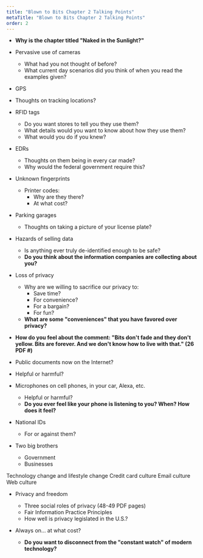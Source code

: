 ```yaml
---
title: "Blown to Bits Chapter 2 Talking Points"
metaTitle: "Blown to Bits Chapter 2 Talking Points"
order: 2
---
```


* **Why is the chapter titled "Naked in the Sunlight?"**

* Pervasive use of cameras
    * What had you not thought of before?
    * What current day scenarios did you think of when you read the examples given?

* GPS
* Thoughts on tracking locations?

* RFID tags 
    * Do you want stores to tell you they use them? 
    * What details would you want to know about how they use them? 
    * What would you do if you knew?

* EDRs 
    * Thoughts on them being in every car made?
    * Why would the federal government require this?

* Unknown fingerprints 
    * Printer codes:
        * Why are they there?
        * At what cost?

* Parking garages
    * Thoughts on taking a picture of your license plate?

* Hazards of selling data
    * Is anything ever truly de-identified enough to be safe?
    * **Do you think about the information companies are collecting about you?**

* Loss of privacy
    * Why are we willing to sacrifice our privacy to: 
        * Save time?
        * For convenience?
        * For a bargain?
        * For fun?
    * **What are some "conveniences" that you have favored over privacy?**

* **How do you feel about the comment: "Bits don't fade and they don't yellow. Bits are forever. And we don't know how to live with that." (26 PDF #)**

* Public documents now on the Internet? 
*    Helpful or harmful? 

* Microphones on cell phones, in your car, Alexa, etc.
    * Helpful or harmful?
    * **Do you ever feel like your phone is listening to you? When? How does it feel?**

* National IDs 
    * For or against them? 

* Two big brothers
    * Government
    * Businesses

Technology change and lifestyle change
Credit card culture
Email culture
Web culture

* Privacy and freedom
    * Three social roles of privacy (48-49 PDF pages)
    * Fair Information Practice Principles
    * How well is privacy legislated in the U.S.?

* Always on… at what cost?
    * **Do you want to disconnect from the "constant watch" of modern technology?**